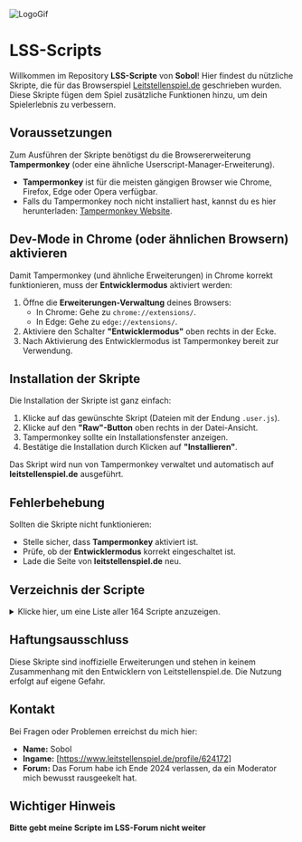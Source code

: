 
![LogoGif](https://github.com/user-attachments/assets/e50a87b0-4d34-428a-8529-09c26421cc0a)

# LSS-Scripts

Willkommen im Repository **LSS-Scripte** von **Sobol**! Hier findest du nützliche Skripte, die für das Browserspiel [Leitstellenspiel.de](https://www.leitstellenspiel.de) geschrieben wurden. Diese Skripte fügen dem Spiel zusätzliche Funktionen hinzu, um dein Spielerlebnis zu verbessern.

## Voraussetzungen
Zum Ausführen der Skripte benötigst du die Browsererweiterung **Tampermonkey** (oder eine ähnliche Userscript-Manager-Erweiterung).

- **Tampermonkey** ist für die meisten gängigen Browser wie Chrome, Firefox, Edge oder Opera verfügbar.
- Falls du Tampermonkey noch nicht installiert hast, kannst du es hier herunterladen: [Tampermonkey Website](https://www.tampermonkey.net/).

## Dev-Mode in Chrome (oder ähnlichen Browsern) aktivieren
Damit Tampermonkey (und ähnliche Erweiterungen) in Chrome korrekt funktionieren, muss der **Entwicklermodus** aktiviert werden:

1. Öffne die **Erweiterungen-Verwaltung** deines Browsers:
   - In Chrome: Gehe zu `chrome://extensions/`.
   - In Edge: Gehe zu `edge://extensions/`.
2. Aktiviere den Schalter **"Entwicklermodus"** oben rechts in der Ecke.
3. Nach Aktivierung des Entwicklermodus ist Tampermonkey bereit zur Verwendung.

## Installation der Skripte
Die Installation der Skripte ist ganz einfach:

1. Klicke auf das gewünschte Skript (Dateien mit der Endung `.user.js`).
2. Klicke auf den **"Raw"-Button** oben rechts in der Datei-Ansicht.
3. Tampermonkey sollte ein Installationsfenster anzeigen.
4. Bestätige die Installation durch Klicken auf **"Installieren"**.

Das Skript wird nun von Tampermonkey verwaltet und automatisch auf **leitstellenspiel.de** ausgeführt.

## Fehlerbehebung
Sollten die Skripte nicht funktionieren:
- Stelle sicher, dass **Tampermonkey** aktiviert ist.
- Prüfe, ob der **Entwicklermodus** korrekt eingeschaltet ist.
- Lade die Seite von **leitstellenspiel.de** neu.

## Verzeichnis der Scripte
<details>
  <summary>Klicke hier, um eine Liste aller 164 Scripte anzuzeigen.</summary>

- AAO Ausrüstung umschalten
- AAO Exporter zu csv
- AAO Generator
- AAO Master-Slave
- AAO Symbol Replacer
- AAO-Editor Alphabetisch Sortieren
- Alle Fahrzeuggrafike APNG setzen
- Alle POIs löschen
- Alle_Gebäude_einer_Leitstelle_einer_anderen_zuweisen
- Anti Coins
- Antwortzeit
- Älteste Wache markieren
- Ausbreitungsfunkspruch Fahrzeug-Einsatz switcher
- Ausbreitungszähler
- Ausgebildete Wachen ausblenden
- Auto kaputt
- Auto Kaputt alphabuild
- Auto-Nachladen
- Bereitstellung zu Zug
- Bereitstellungsraum verbessern
- Bereitstellungsraum Wachenweise alarmieren
- Besitz im Fahrzeugmarkt anzeigen
- BR Automatisch verlängern
- BR-Timer Umrechner
- Building Edit Button
- Building Navigation
- CalculateLongestMissionChain
- Chat Disable
- Chat to Jotform
- ChatMonitor
- Coinaufgaben-Ausblender
- Daily Bonuses Quiz
- Daily Bonuses QuizEH
- Daily Bonuses QuizRR
- Daily Bonuses QuizSAN
- Data-Extractor
- DGL-Stellplatz Finder
- DIY-VBGSL Vorschlag
- Duplicator-Check
- Easter Egg Checker
- Eigene Fahrzeugklassen entfernen
- Einsatzgeschwindigkeitsprüfer
- Einsatzhelfer Navigator
- EinsatzID in Mögliche Einsätze
- Einsatzlistenpfeile im Dark Mode Weiß
- Einsatz-Notizen
- Einsatznummern in Einsatzliste
- Einsatzzahl begrenzen
- export_Allicance_to_csv
- Extract all Buildings and IDs
- Fahrzeug AJPG-Selector
- Fahrzeug verfolgen
- Fahrzeug Verschieben im Gebäude
- Fahrzeugbesitzer-button
- Fahrzeuge aneinanderbinden
- Fahrzeuge auf Wache
- Fahrzeuge eines Typs löschen
- Fahrzeuge pro Wache Leitstelle
- Fahrzeuggrafiken Schnell Kopieren und Einfügen
- Fahrzeuggrafiken sortieren & ausblenden
- Fahrzeuggrafik beim Kauf setzen
- Fahrzeuggrafik-ID anzeigen
- Fahrzeugstatus Umschalter
- Fahrzeugstatus Umschalter Wachenweise
- Fahrzeugstatus Umschalter Leitstellenweise
- Fahrzeugtabellen im Einsatz immer Sortieren
- Fahrzeugverschiebung Sortieren und Filtern
- Forum Auto Captcha
- Forum Forumbeschreibung ausblenden
- Forum Rettungsdienst-Mitarbeiterlerle
- Forum SozialMedia Verstecken
- Fußzeile Verstecken
- Gebäude Export zu GPX
- Gebäude Löschen
- Gebäudeausbauten umschalten
- Gebäudeeditbutton nach oben
- Geschwindigkeitssteuerung anpassen
- Gib mir meine Belohnung einfach
- Gitternetz auf Karte
- Give me back my Grafiksets
- Gleiche Grafik für alle Fahrzeuge ausblenden
- Globale Steuerung für Einsatzbereiche
- Grafikset-Edittabelle ID und Filter
- Green-Marker Transparency
- Größere Profilkarte
- Hilfe zu diesem Einsatz - Verbandseinsatz
- I know you drive
- Ignorieren Button in PN
- Ignorierte Verbandsmitglieder finden
- Individueller Platz für die Systemnachrichten
- Karten Filter Hider
- Kartenkreuz
- Kopiere Einsatznamen+Einsatztyp+MissionID
- Krankenhausbesitzer
- KTW-Icon Ebenenreduzierer
- Laufleistung 30 Tage
- Lehrgangsausblender
- Lehrgangsstart im Forum
- Leitstellenansicht Edit+Zuweisungsbuttons
- Leitstellenauswahldropdownmenü
- Leitstellenweise Gebäude Leitstellenzuweisung
- List Navigation
- Login-Bonus Sammler
- Massenentlassungen
- Mehrere Ausbildungen mit Coins beenden
- Meldefunktion
- Mitglied Rabatt einstellen
- Mögliche Einsätze Filter Negieren
- Navbar Buttons
- NAW-Stellplatz Finder
- Neue AAO im Einsatzfenster
- Neuer Einsatz Vorleser
- Neues Personal benennen
- Nur VBGSL Anzeigen
- Nur Zugewiesenes Personal zeigen
- Open First Building
- Patientenanalyse
- Personal Filter
- Personal Soll-Ist
- PN löschen Button
- POI Counter
- POI Counter in POI Menu
- Profil Navigation
- Protokoll Jahr hinzufügen
- Protokoll überwacher
- Protokoll VBGSL+Event Export
- Rabattrechner vom letzten Monat
- Remove Easteregg Found
- Remove Missionspeed Button
- Rettungsdienst weiteralarmieren
- RTH Sprechwünsche nach oben
- Same Pic for all 3
- Schrotthändler
- Scrollbar Verstecken
- Selbstversorger
- Set_all_RTH_to_2_pers_max
- Sicherheitswachen über Notfalleinsätzen
- Sitze pro Auto im Lehrgang
- Snake
- SpielerID im Profil
- Standortanzeiger
- Status 0
- Systemnachrichten Lösch-Button
- Tippspiel ausblenden
- Toplist Ban und Ignore Buttons
- VBGSL-Liste Massenlöschung
- VehicleTwin FMS6-FMS2
- VEPlan
- VE-Plan
- Verbands Kasse Export
- Verbandsgebäude ausblenden
- Verbandsgebäudefilter
- Verbandskasse Namen zensieren
- VerbandsKH export
- Verfallsmelder
- Wachenöffner Schulen
- Wertvolle Einsätze melden
- Wichtige Info bearbeiten
- Zerstören und zur Wache
- Zugewiesene Fahrzeuge BR ausblenden
- Zugewiesenes Personal
- Zug-Löschen Button nach oben
- Zuweisungschecker
- Zuweisungstabelle schlank

</details>


## Haftungsausschluss
Diese Skripte sind inoffizielle Erweiterungen und stehen in keinem Zusammenhang mit den Entwicklern von Leitstellenspiel.de. Die Nutzung erfolgt auf eigene Gefahr.

## Kontakt
Bei Fragen oder Problemen erreichst du mich hier:
- **Name:** Sobol
- **Ingame:** [https://www.leitstellenspiel.de/profile/624172]
- **Forum:** Das Forum habe ich Ende 2024 verlassen, da ein Moderator mich bewusst rausgeekelt hat.

## Wichtiger Hinweis
**Bitte gebt meine Scripte im LSS-Forum nicht weiter**
